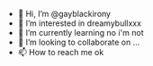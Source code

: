- 👋 Hi, I’m @gayblackirony
- 👀 I’m interested in dreamybullxxx
- 🌱 I’m currently learning no i'm not
- 💞️ I’m looking to collaborate on ...
- 📫 How to reach me ok

<!---
gayblackirony/gayblackirony is a ✨ special ✨ repository because its `README.md` (this file) appears on your GitHub profile.
You can click the Preview link to take a look at your changes.
--->
